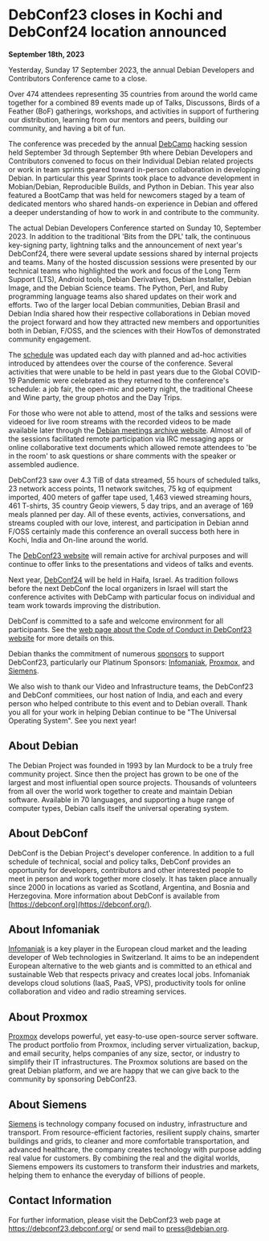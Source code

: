 
DebConf23 closes in Kochi and DebConf24 location announced
==========================================================


**September 18th, 2023**



Yesterday, Sunday 17 September 2023, the annual Debian Developers and
Contributors Conference came to a close.




Over 474 attendees representing 35 countries from around the world came
together for a combined 89 events made up of Talks, Discussons, Birds of a
Feather (BoF) gatherings, workshops, and activities in support of furthering
our distribution, learning from our mentors and peers, building our
community, and having a bit of fun.




The conference was preceded by the annual
[DebCamp](https://wiki.debian.org/DebCamp) hacking session held
September 3d through September 9th where Debian Developers and Contributors
convened to focus on their Individual Debian related projects or work in team
sprints geared toward in-person collaboration in developing Debian.
In particular this year Sprints took place to advance development in
Mobian/Debian, Reproducible Builds, and Python in Debian. This year also
featured a BootCamp that was held for newcomers staged by a team of
dedicated mentors who shared hands-on experience in Debian and offered a
deeper understanding of how to work in and contribute to the community.




The actual Debian Developers Conference started on Sunday 10, September 2023.
In addition to the traditional 'Bits from the DPL' talk, the continuous
key-signing party, lightning talks and the announcement of next year's
DebConf24, there were several update sessions shared by internal projects and
teams.
Many of the hosted discussion sessions were presented by our technical
teams who highlighted the work and focus of the Long Term Support (LTS),
Android tools, Debian Derivatives, Debian Installer, Debian Image, and the
Debian Science teams. The Python, Perl, and Ruby programming language teams
also shared updates on their work and efforts.
Two of the larger local Debian communities, Debian Brasil and Debian India
shared how their respective collaborations in Debian moved the project
forward and how they attracted new members and opportunities both in
Debian, F/OSS, and the sciences with their HowTos of demonstrated community
engagement.




The [schedule](https://debconf23.debconf.org/schedule/)
was updated each day with planned and ad-hoc activities introduced by
attendees over the course of the conference. Several activities that were
unable to be held in past years due to the Global COVID-19 Pandemic were
celebrated as they returned to the conference's schedule: a job fair, the
open-mic and poetry night, the traditional Cheese and Wine party, the group
photos and the Day Trips.




For those who were not able to attend, most of the talks and sessions were
videoed for live room streams with the recorded videos to be made available
later through the
[Debian meetings archive website](https://meetings-archive.debian.net/pub/debian-meetings/2023/DebConf23/).
Almost all of the sessions facilitated remote participation via IRC messaging
apps or online collaborative text documents which allowed remote
attendees to 'be in the room' to ask questions or share comments with the
speaker or assembled audience.




DebConf23 saw over 4.3 TiB of data streamed, 55 hours of scheduled talks, 23
network access points, 11 network switches, 75 kg of equipment imported, 400
meters of gaffer tape used, 1,463 viewed streaming hours, 461 T-shirts, 35
country Geoip viewers, 5 day trips, and an average of 169 meals planned per
day.
All of these events, activies, conversations, and streams coupled with our
love, interest, and participation in Debian annd F/OSS certainly made this
conference an overall success both here in Kochi, India and On-line around
the world.




The [DebConf23 website](https://debconf23.debconf.org/)
will remain active for archival purposes and will continue to offer
links to the presentations and videos of talks and events.




Next year, [DebConf24](https://wiki.debian.org/DebConf/24) will be
held in Haifa, Israel.
As tradition follows before the next DebConf the local organizers in Israel
will start the conference activites with DebCamp with particular focus on
individual and team work towards improving the distribution.




DebConf is committed to a safe and welcome environment for all participants.
See the [web page about the Code of Conduct in DebConf23 website](https://debconf23.debconf.org/about/coc/)
for more details on this.




Debian thanks the commitment of numerous [sponsors](https://debconf23.debconf.org/sponsors/)
to support DebConf23, particularly our Platinum Sponsors:
[Infomaniak](https://www.infomaniak.com),
[Proxmox](https://www.proxmox.com/),
and [Siemens](https://www.siemens.com/).




We also wish to thank our Video and Infrastructure teams, the DebConf23 and
DebConf commitiees, our host nation of India, and each and every person who
helped contribute to this event and to Debian overall.
Thank you all for your work in helping Debian continue to be "The Universal
Operating System".
See you next year!



About Debian
------------



The Debian Project was founded in 1993 by Ian Murdock to be a truly
free community project. Since then the project has grown to be one of
the largest and most influential open source projects. Thousands of
volunteers from all over the world work together to create and
maintain Debian software. Available in 70 languages, and
supporting a huge range of computer types, Debian calls itself the
universal operating system.



About DebConf
-------------



DebConf is the Debian Project's developer conference. In addition to a
full schedule of technical, social and policy talks, DebConf provides an
opportunity for developers, contributors and other interested people to
meet in person and work together more closely. It has taken place
annually since 2000 in locations as varied as Scotland, Argentina, and
Bosnia and Herzegovina. More information about DebConf is available from
[https://debconf.org](https://debconf.org/).



About Infomaniak
----------------



[Infomaniak](https://www.infomaniak.com) is a key player in the
European cloud market and the leading developer of Web technologies in
Switzerland. It aims to be an independent European alternative to the web
giants and is committed to an ethical and sustainable Web that respects
privacy and creates local jobs. Infomaniak develops cloud solutions (IaaS,
PaaS, VPS), productivity tools for online collaboration and video and radio
streaming services.



About Proxmox
-------------



[Proxmox](https://www.proxmox.com/) develops powerful, yet
easy-to-use open-source server software. The product portfolio from Proxmox,
including server virtualization, backup, and email security, helps companies
of any size, sector, or industry to simplify their IT infrastructures. The
Proxmox solutions are based on the great Debian platform, and we are happy
that we can give back to the community by sponsoring DebConf23.



About Siemens
-------------



[Siemens](https://www.siemens.com/) is technology company focused
on industry, infrastructure and transport. From resource-efficient factories,
resilient supply chains, smarter buildings and grids, to cleaner and more
comfortable transportation, and advanced healthcare, the company creates
technology with purpose adding real value for customers. By combining the
real and the digital worlds, Siemens empowers its customers to transform
their industries and markets, helping them to enhance the everyday of
billions of people.



Contact Information
-------------------


For further information, please visit the DebConf23 web page at
<https://debconf23.debconf.org/>
or send mail to <press@debian.org>.



